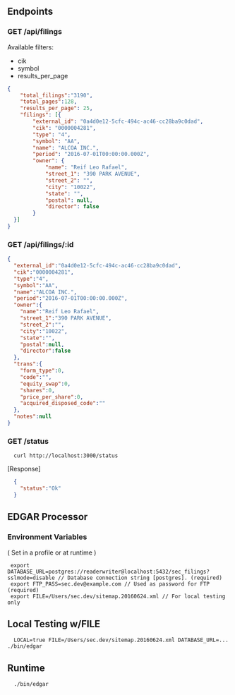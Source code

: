 ## Endpoints
### GET /api/filings
Available filters:
+ cik
+ symbol
+ results_per_page

```json
{
	"total_filings":"3190",
	"total_pages":128,
	"results_per_page": 25,
	"filings": [{
		"external_id": "0a4d0e12-5cfc-494c-ac46-cc28ba9c0dad",
		"cik": "0000004281",
		"type": "4",
		"symbol": "AA",
		"name": "ALCOA INC.",
		"period": "2016-07-01T00:00:00.000Z",
		"owner": {
			"name": "Reif Leo Rafael",
			"street_1": "390 PARK AVENUE",
			"street_2": "",
			"city": "10022",
			"state": "",
			"postal": null,
			"director": false
		}
  }]
}
```
### GET /api/filings/:id
```json
{
  "external_id":"0a4d0e12-5cfc-494c-ac46-cc28ba9c0dad",
  "cik":"0000004281",
  "type":"4",
  "symbol":"AA",
  "name":"ALCOA INC.",
  "period":"2016-07-01T00:00:00.000Z",
  "owner":{
    "name":"Reif Leo Rafael",
    "street_1":"390 PARK AVENUE",
    "street_2":"",
    "city":"10022",
    "state":"",
    "postal":null,
    "director":false
  },
  "trans":{
    "form_type":0,
    "code":"",
    "equity_swap":0,
    "shares":0,
    "price_per_share":0,
    "acquired_disposed_code":""
  },
  "notes":null
}
```

### GET /status
```
  curl http://localhost:3000/status
```
[Response]
```json
  {
    "status":"Ok"
  }
```


## EDGAR Processor

### Environment Variables
( Set in a profile or at runtime )

```
 export DATABASE_URL=postgres://readerwriter@localhost:5432/sec_filings?sslmode=disable // Database connection string [postgres]. (required)
 export FTP_PASS=sec.dev@example.com // Used as password for FTP (required)
 export FILE=/Users/sec.dev/sitemap.20160624.xml // For local testing only
```


## Local Testing w/FILE
```
  LOCAL=true FILE=/Users/sec.dev/sitemap.20160624.xml DATABASE_URL=... ./bin/edgar
```

## Runtime
```
  ./bin/edgar
```
